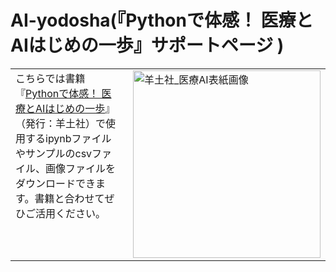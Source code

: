 # AI-yodosha(『Pythonで体感！ 医療とAIはじめの一歩』サポートページ )

<style>
  table, th, td {
    border: none !important;
  }
  table {
    width: 100%;
  }
</style>

<table>
  <tr>
    <td style="vertical-align: top;">
      こちらでは書籍『<a href="https://www.yodosha.co.jp/yodobook/book/9784758124188/index.html">Pythonで体感！ 医療とAIはじめの一歩</a>』（発行：羊土社）で使用するipynbファイルやサンプルのcsvファイル、画像ファイルをダウンロードできます。書籍と合わせてぜひご活用ください。
    </td>
    <td style="padding-left: 20px;">
      <img src="https://github.com/user-attachments/assets/dea3d2ec-13b6-4b4d-b5cd-43da867dc12f" alt="羊土社_医療AI表紙画像" width="300">
    </td>
  </tr>
</table>
